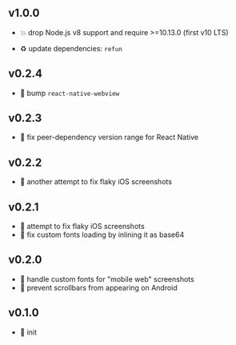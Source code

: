 ## v1.0.0

* 💥 drop Node.js v8 support and require >=10.13.0 (first v10 LTS)

* ♻️ update dependencies: `refun`

## v0.2.4

* 🐞 bump `react-native-webview`

## v0.2.3

* 🐞 fix peer-dependency version range for React Native

## v0.2.2

* 🐞 another attempt to fix flaky iOS screenshots

## v0.2.1

* 🐞 attempt to fix flaky iOS screenshots
* 🐞 fix custom fonts loading by inlining it as base64

## v0.2.0

* 🌱 handle custom fonts for "mobile web" screenshots
* 🐞 prevent scrollbars from appearing on Android

## v0.1.0

* 🐣 init
